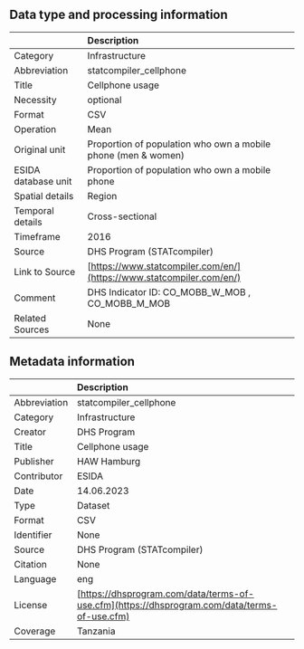 ## Data type and processing information 

|                     | Description                                                          |
|:--------------------|:---------------------------------------------------------------------|
| Category            | Infrastructure                                                       |
| Abbreviation        | statcompiler_cellphone                                               |
| Title               | Cellphone usage                                                      |
| Necessity           | optional                                                             |
| Format              | CSV                                                                  |
| Operation           | Mean                                                                 |
| Original unit       | Proportion of population who own a mobile phone (men & women)        |
| ESIDA database unit | Proportion of population who own a mobile phone                      |
| Spatial details     | Region                                                               |
| Temporal details    | Cross-sectional                                                      |
| Timeframe           | 2016                                                                 |
| Source              | DHS Program (STATcompiler)                                           |
| Link to Source      | [https://www.statcompiler.com/en/](https://www.statcompiler.com/en/) |
| Comment             | DHS Indicator ID: CO_MOBB_W_MOB , CO_MOBB_M_MOB                      |
| Related Sources     | None                                                                 |

## Metadata information 

|              | Description                                                                                  |
|:-------------|:---------------------------------------------------------------------------------------------|
| Abbreviation | statcompiler_cellphone                                                                       |
| Category     | Infrastructure                                                                               |
| Creator      | DHS Program                                                                                  |
| Title        | Cellphone usage                                                                              |
| Publisher    | HAW Hamburg                                                                                  |
| Contributor  | ESIDA                                                                                        |
| Date         | 14.06.2023                                                                                   |
| Type         | Dataset                                                                                      |
| Format       | CSV                                                                                          |
| Identifier   | None                                                                                         |
| Source       | DHS Program (STATcompiler)                                                                   |
| Citation     | None                                                                                         |
| Language     | eng                                                                                          |
| License      | [https://dhsprogram.com/data/terms-of-use.cfm](https://dhsprogram.com/data/terms-of-use.cfm) |
| Coverage     | Tanzania                                                                                     |
